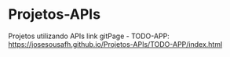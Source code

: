 # Projetos-APIs
 Projetos utilizando APIs
link gitPage - TODO-APP: https://josesousafh.github.io/Projetos-APIs/TODO-APP/index.html
